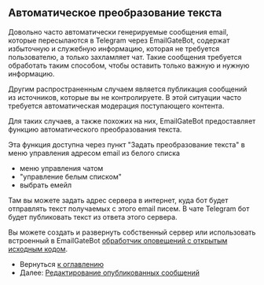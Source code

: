 ## Автоматическое преобразование текста

Довольно часто автоматически генерируемые сообщения email, которые пересылаются в Telegram через EmailGateBot,
содержат избыточную и служебную информацию, которая не требуется пользователю, а только захламляет чат.
Такие сообщения требуется обработать таким способом, чтобы оставить только важную и нужную информацию.

Другим распространенным случаем является публикация сообщений из источников, которые вы не контролируете.
В этой ситуации часто требуется автоматическая модерация поступающего контента.

Для таких случаев, а также похожих на них, EmailGateBot предоставляет функцию автоматического преобразования текста.

Эта функция доступна через пункт "Задать преобразование текста" в меню управления адресом email из белого списка 

- меню управления чатом
- "управление белым списком"
- выбрать емейл

Там вы можете задать адрес сервера в интернет, куда бот будет отправлять текст получаемых с этого email писем.
В чате Telegram бот будет публиковать текст из ответа этого сервера.

Вы можете создать и развернуть собственный сервер или использовать встроенный в EmailGateBot [обработчик оповещений с открытым исходным кодом](transform_text.md).

- Вернуться [к оглавлению](guide.md)
- Далее: [Редактирование опубликованных сообщений](editing_published.md)
